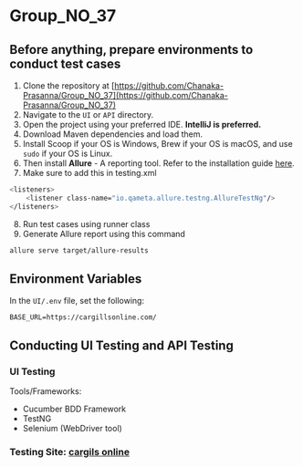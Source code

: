 # Group_NO_37

## Before anything, prepare environments to conduct test cases

1. Clone the repository at [https://github.com/Chanaka-Prasanna/Group_NO_37](https://github.com/Chanaka-Prasanna/Group_NO_37)
2. Navigate to the `UI` or `API` directory.
3. Open the project using your preferred IDE. **IntelliJ is preferred.**
4. Download Maven dependencies and load them.
5. Install Scoop if your OS is Windows, Brew if your OS is macOS, and use `sudo` if your OS is Linux.
6. Then install **Allure** - A reporting tool. Refer to the installation guide [here](https://allurereport.org/docs/install/).
7. Make sure to add this in testing.xml 
```bash
<listeners>
    <listener class-name="io.qameta.allure.testng.AllureTestNg"/>
</listeners>
```
8. Run test cases using runner class
9. Generate Allure report using this command
```bash
allure serve target/allure-results

```

## Environment Variables

In the `UI/.env` file, set the following:

```env
BASE_URL=https://cargillsonline.com/
```

## Conducting UI Testing and API Testing

### UI Testing
Tools/Frameworks:
- Cucumber BDD Framework
- TestNG
- Selenium (WebDriver tool)

### Testing Site: [cargils online](https://cargillsonline.com/)

